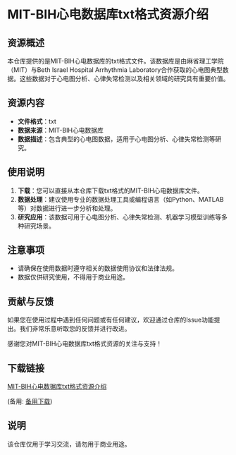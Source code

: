 # MIT-BIH心电数据库txt格式资源介绍

## 资源概述

本仓库提供的是MIT-BIH心电数据库的txt格式文件。该数据库是由麻省理工学院（MIT）与Beth Israel Hospital Arrhythmia Laboratory合作获取的心电图典型数据。这些数据对于心电图分析、心律失常检测以及相关领域的研究具有重要价值。

## 资源内容

- **文件格式**：txt
- **数据来源**：MIT-BIH心电数据库
- **数据描述**：包含典型的心电图数据，适用于心电图分析、心律失常检测等研究。

## 使用说明

1. **下载**：您可以直接从本仓库下载txt格式的MIT-BIH心电数据库文件。
2. **数据处理**：建议使用专业的数据处理工具或编程语言（如Python、MATLAB等）对数据进行进一步分析和处理。
3. **研究应用**：该数据可用于心电图分析、心律失常检测、机器学习模型训练等多种研究场景。

## 注意事项

- 请确保在使用数据时遵守相关的数据使用协议和法律法规。
- 数据仅供研究使用，不得用于商业用途。

## 贡献与反馈

如果您在使用过程中遇到任何问题或有任何建议，欢迎通过仓库的Issue功能提出。我们非常乐意听取您的反馈并进行改进。

感谢您对MIT-BIH心电数据库txt格式资源的关注与支持！

## 下载链接
[MIT-BIH心电数据库txt格式资源介绍](https://pan.quark.cn/s/036bb9a384be) 

(备用: [备用下载](https://pan.baidu.com/s/1vuQLNL5Ptsp0HRtXKvZI4A?pwd=1234))

## 说明

该仓库仅用于学习交流，请勿用于商业用途。
